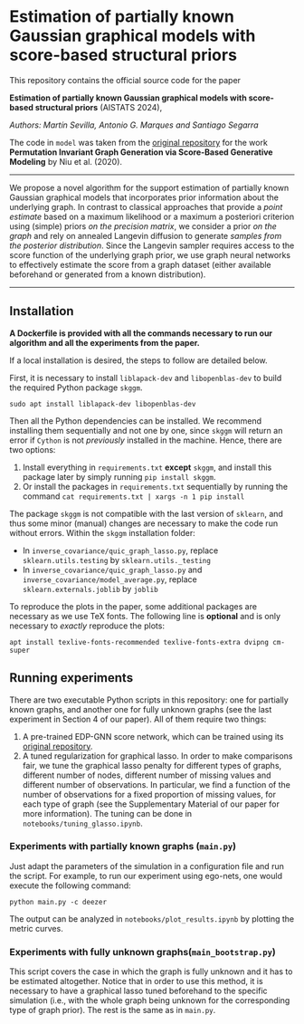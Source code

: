 # Estimation of partially known Gaussian graphical models with score-based structural priors

This repository contains the official source code for the paper

**Estimation of partially known Gaussian graphical models with score-based structural priors** (AISTATS 2024),

*Authors: Martín Sevilla, Antonio G. Marques and  Santiago Segarra*

The code in `model` was taken from the [original repository](https://github.com/ermongroup/GraphScoreMatching) for the work **Permutation Invariant Graph Generation via Score-Based Generative Modeling** by Niu et al. (2020).

---

We propose a novel algorithm for the support estimation of partially known Gaussian graphical models that incorporates prior information about the underlying graph. 
In contrast to classical approaches that provide a *point estimate* based on a maximum likelihood or a maximum a posteriori criterion using (simple) priors *on the precision matrix*, we consider a prior *on the graph* and rely on annealed Langevin diffusion to generate *samples from the posterior distribution*.
Since the Langevin sampler requires access to the score function of the underlying graph prior, we use graph neural networks to effectively estimate the score from a graph dataset (either available beforehand or generated from a known distribution).

---

## Installation

**A Dockerfile is provided with all the commands necessary to run our algorithm and all the experiments from the paper.**

If a local installation is desired, the steps to follow are detailed below.

First, it is necessary to install `liblapack-dev` and `libopenblas-dev` to build the required Python package `skggm`.

`sudo apt install liblapack-dev libopenblas-dev`

Then all the Python dependencies can be installed.
We recommend installing them sequentially and not one by one, since `skggm` will return an error if `Cython` is not _previously_ installed in the machine.
Hence, there are two options:

1. Install everything in `requirements.txt` **except** `skggm`, and install this package later by simply running `pip install skggm`.
2. Or install the packages in `requirements.txt` sequentially by running the command `cat requirements.txt | xargs -n 1 pip install`

The package `skggm` is not compatible with the last version of `sklearn`, and thus some minor (manual) changes are necessary to make the code run without errors.
Within the `skggm` installation folder:
* In `inverse_covariance/quic_graph_lasso.py`, replace `sklearn.utils.testing` by `sklearn.utils._testing`
* In `inverse_covariance/quic_graph_lasso.py` and `inverse_covariance/model_average.py`, replace `sklearn.externals.joblib` by `joblib`

To reproduce the plots in the paper, some additional packages are necessary as we use TeX fonts.
The following line is **optional** and is only necessary to *exactly* reproduce the plots:

`apt install texlive-fonts-recommended texlive-fonts-extra dvipng cm-super`


## Running experiments

There are two executable Python scripts in this repository: one for partially known graphs, and another one for fully unknown graphs (see the last experiment in Section 4 of our paper).
All of them require two things:

1. A pre-trained EDP-GNN score network, which can be trained using its [original repository](https://github.com/ermongroup/GraphScoreMatching).
2. A tuned regularization for graphical lasso. 
In order to make comparisons fair, we tune the graphical lasso penalty for different types of graphs, different number of nodes, different number of missing values and different number of observations. 
In particular, we find a function of the number of observations for a fixed proportion of missing values, for each type of graph (see the Supplementary Material of our paper for more information).
The tuning can be done in `notebooks/tuning_glasso.ipynb`.

### Experiments with partially known graphs (`main.py`)
Just adapt the parameters of the simulation in a configuration file and run the script.
For example, to run our experiment using ego-nets, one would execute the following command:

`python main.py -c deezer`

The output can be analyzed in `notebooks/plot_results.ipynb` by plotting the metric curves.

### Experiments with fully unknown graphs(`main_bootstrap.py`)

This script covers the case in which the graph is fully unknown and it has to be estimated altogether.
Notice that in order to use this method, it is necessary to have a graphical lasso tuned beforehand to the specific simulation (i.e., with the whole graph being unknown for the corresponding type of graph prior).
The rest is the same as in `main.py`.